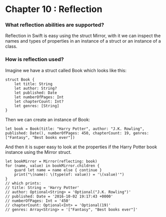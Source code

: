 # Chapter 10 : Reflection

### What reflection abilities are supported?
Reflection in Swift is easy using the struct Mirror, with it we can inspect the names and types of properties in an instance of a struct or an instance of a class.
### How is reflection used?

Imagine we have a struct called Book which looks like this:
```
struct Book {
    let title: String
    let author: String?
    let published: Date
    let numberOfPages: Int
    let chapterCount: Int?
    let genres: [String]
}
```
Then we can create an instance of Book:
```
let book = Book(title: "Harry Potter", author: "J.K. Rowling", published: Date(), numberOfPages: 450, chapterCount: 19, genres: ["Fantasy", "Best books ever"])
```
And then it is super easy to look at the properties if the Harry Potter book instance using the Mirror struct.
```
let bookMirror = Mirror(reflecting: book)
for (name, value) in bookMirror.children {
    guard let name = name else { continue }
    print("\(name): \(type(of: value)) = '\(value)'")
}
// which prints:
// title: String = 'Harry Potter'
// author: Optional<String> = 'Optional("J.K. Rowling")'
// published: Date = '2016-10-02 19:17:43 +0000'
// numberOfPages: Int = '450'
// chapterCount: Optional<Int> = 'Optional(19)'
// genres: Array<String> = '["Fantasy", "Best books ever"]'
```
